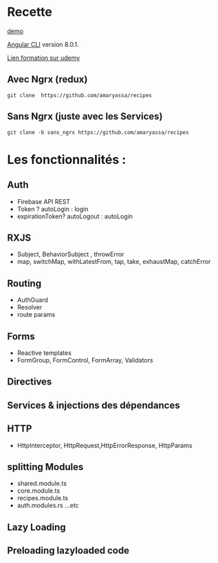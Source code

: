 # Recette 
[demo](https://mybooks-abc71.firebaseapp.com/)

[Angular CLI](https://github.com/angular/angular-cli) version 8.0.1.

[Lien formation sur udemy](https://www.udemy.com/course/the-complete-guide-to-angular-2/)

## Avec Ngrx (redux) 

``` git clone  https://github.com/amaryassa/recipes ```
## Sans Ngrx (juste avec les Services)
``` git clone -b sans_ngrx https://github.com/amaryassa/recipes ```



# Les fonctionnalités : 
## Auth
  * Firebase API REST
  * Token ? autoLogin : login
  * expirationToken? autoLogout : autoLogin
  
 ## RXJS
 *  Subject, BehaviorSubject , throwError
 *  map, switchMap, withLatestFrom, tap, take, exhaustMap, catchError
 
 ## Routing
 * AuthGuard
 *  Resolver
 *  route params
 
## Forms
* Reactive  templates
* FormGroup, FormControl, FormArray, Validators 

## Directives
## Services & injections des dépendances 

## HTTP
*  HttpInterceptor, HttpRequest,HttpErrorResponse, HttpParams
 
## splitting Modules
 *  shared.module.ts
 *  core.module.ts
 *  recipes.module.ts
 *  auth.modules.rs ...etc
  
  ## Lazy Loading
  ## Preloading lazyloaded code


  
